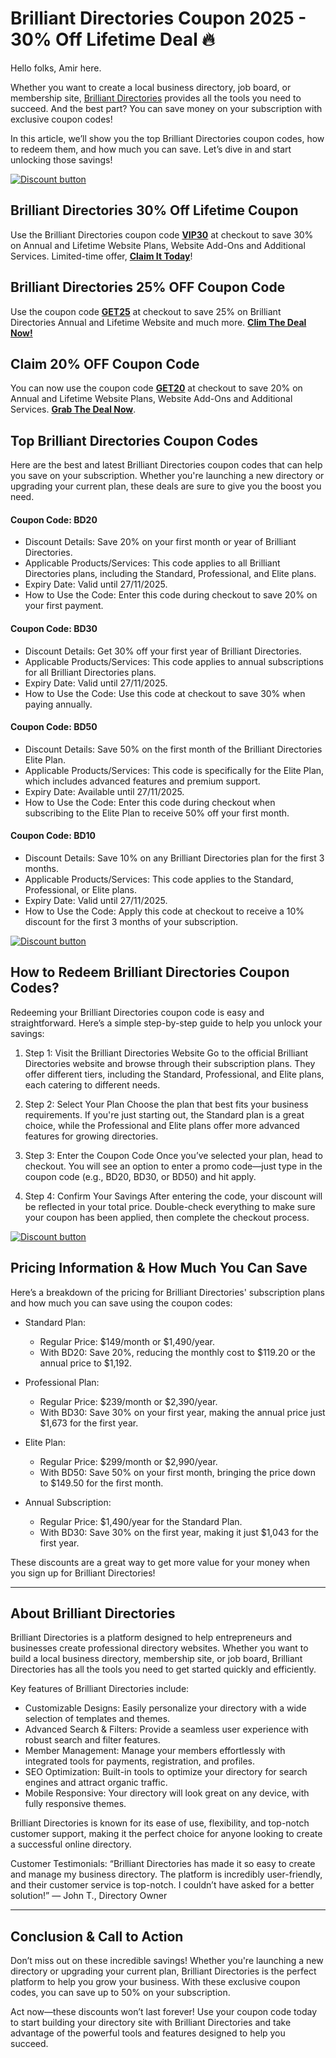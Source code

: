 # Brilliant Directories Coupon 2025 - 30% Off Lifetime Deal 🔥

Hello folks, Amir here.

Whether you want to create a local business directory, job board, or membership site, [Brilliant Directories](https://www.brilliantdirectories.com/freetrial?ref=shadow) provides all the tools you need to succeed. And the best part? You can save money on your subscription with exclusive coupon codes!

In this article, we’ll show you the top Brilliant Directories coupon codes, how to redeem them, and how much you can save. Let’s dive in and start unlocking those savings!

[![Discount button](https://github.com/user-attachments/assets/e64eea8a-2667-4ddc-8f0d-a55b665ea4b4)](https://www.brilliantdirectories.com/freetrial?ref=shadow)

## Brilliant Directories 30% Off Lifetime Coupon

Use the Brilliant Directories coupon code [**VIP30**](https://www.brilliantdirectories.com/freetrial?ref=shadow) at checkout to save 30% on Annual and Lifetime Website Plans, Website Add-Ons and Additional Services. Limited-time offer, [**Claim It Today**](https://www.brilliantdirectories.com/freetrial?ref=shadow)!

## Brilliant Directories 25% OFF Coupon Code

Use the coupon code **[GET25](https://www.brilliantdirectories.com/freetrial?ref=shadow)** at checkout to save 25% on Brilliant Directories Annual and Lifetime Website and much more. **[Clim The Deal Now!](https://www.brilliantdirectories.com/freetrial?ref=shadow)**

## Claim 20% OFF Coupon Code
You can now use the coupon code **[GET20](https://www.brilliantdirectories.com/freetrial?ref=shadow)** at checkout to save 20% on Annual and Lifetime Website Plans, Website Add-Ons and Additional Services. **[Grab The Deal Now](https://www.brilliantdirectories.com/freetrial?ref=shadow)**.

## Top Brilliant Directories Coupon Codes

Here are the best and latest Brilliant Directories coupon codes that can help you save on your subscription. Whether you're launching a new directory or upgrading your current plan, these deals are sure to give you the boost you need.

#### Coupon Code: BD20

* Discount Details: Save 20% on your first month or year of Brilliant Directories.
* Applicable Products/Services: This code applies to all Brilliant Directories plans, including the Standard, Professional, and Elite plans.
* Expiry Date: Valid until 27/11/2025.
* How to Use the Code: Enter this code during checkout to save 20% on your first payment.

#### Coupon Code: BD30

* Discount Details: Get 30% off your first year of Brilliant Directories.
* Applicable Products/Services: This code applies to annual subscriptions for all Brilliant Directories plans.
* Expiry Date: Valid until 27/11/2025.
* How to Use the Code: Use this code at checkout to save 30% when paying annually.

#### Coupon Code: BD50

* Discount Details: Save 50% on the first month of the Brilliant Directories Elite Plan.
* Applicable Products/Services: This code is specifically for the Elite Plan, which includes advanced features and premium support.
* Expiry Date: Available until 27/11/2025.
* How to Use the Code: Enter this code during checkout when subscribing to the Elite Plan to receive 50% off your first month.

#### Coupon Code: BD10

* Discount Details: Save 10% on any Brilliant Directories plan for the first 3 months.
* Applicable Products/Services: This code applies to the Standard, Professional, or Elite plans.
* Expiry Date: Valid until 27/11/2025.
* How to Use the Code: Apply this code at checkout to receive a 10% discount for the first 3 months of your subscription.

[![Discount button](https://github.com/user-attachments/assets/e64eea8a-2667-4ddc-8f0d-a55b665ea4b4)](https://www.brilliantdirectories.com/freetrial?ref=shadow)

## How to Redeem Brilliant Directories Coupon Codes?

Redeeming your Brilliant Directories coupon code is easy and straightforward. Here’s a simple step-by-step guide to help you unlock your savings:

1. Step 1: Visit the Brilliant Directories Website
Go to the official Brilliant Directories website and browse through their subscription plans. They offer different tiers, including the Standard, Professional, and Elite plans, each catering to different needs.

2. Step 2: Select Your Plan
Choose the plan that best fits your business requirements. If you're just starting out, the Standard plan is a great choice, while the Professional and Elite plans offer more advanced features for growing directories.

3. Step 3: Enter the Coupon Code
Once you’ve selected your plan, head to checkout. You will see an option to enter a promo code—just type in the coupon code (e.g., BD20, BD30, or BD50) and hit apply.

4. Step 4: Confirm Your Savings
After entering the code, your discount will be reflected in your total price. Double-check everything to make sure your coupon has been applied, then complete the checkout process.

[![Discount button](https://github.com/user-attachments/assets/e64eea8a-2667-4ddc-8f0d-a55b665ea4b4)](https://www.brilliantdirectories.com/freetrial?ref=shadow)

## Pricing Information & How Much You Can Save

Here’s a breakdown of the pricing for Brilliant Directories' subscription plans and how much you can save using the coupon codes:

* Standard Plan:

  * Regular Price: $149/month or $1,490/year.
  * With BD20: Save 20%, reducing the monthly cost to $119.20 or the annual price to $1,192.
* Professional Plan:

  * Regular Price: $239/month or $2,390/year.
  * With BD30: Save 30% on your first year, making the annual price just $1,673 for the first year.
* Elite Plan:

  * Regular Price: $299/month or $2,990/year.
  * With BD50: Save 50% on your first month, bringing the price down to $149.50 for the first month.
* Annual Subscription:

  * Regular Price: $1,490/year for the Standard Plan.
  * With BD30: Save 30% on the first year, making it just $1,043 for the first year.

These discounts are a great way to get more value for your money when you sign up for Brilliant Directories!

---

## About Brilliant Directories

Brilliant Directories is a platform designed to help entrepreneurs and businesses create professional directory websites. Whether you want to build a local business directory, membership site, or job board, Brilliant Directories has all the tools you need to get started quickly and efficiently.

Key features of Brilliant Directories include:

* Customizable Designs: Easily personalize your directory with a wide selection of templates and themes.
* Advanced Search & Filters: Provide a seamless user experience with robust search and filter features.
* Member Management: Manage your members effortlessly with integrated tools for payments, registration, and profiles.
* SEO Optimization: Built-in tools to optimize your directory for search engines and attract organic traffic.
* Mobile Responsive: Your directory will look great on any device, with fully responsive themes.

Brilliant Directories is known for its ease of use, flexibility, and top-notch customer support, making it the perfect choice for anyone looking to create a successful online directory.

Customer Testimonials:
“Brilliant Directories has made it so easy to create and manage my business directory. The platform is incredibly user-friendly, and their customer service is top-notch. I couldn’t have asked for a better solution!” — John T., Directory Owner

---

## Conclusion & Call to Action

Don’t miss out on these incredible savings! Whether you're launching a new directory or upgrading your current plan, Brilliant Directories is the perfect platform to help you grow your business. With these exclusive coupon codes, you can save up to 50% on your subscription.

Act now—these discounts won’t last forever! Use your coupon code today to start building your directory site with Brilliant Directories and take advantage of the powerful tools and features designed to help you succeed.
